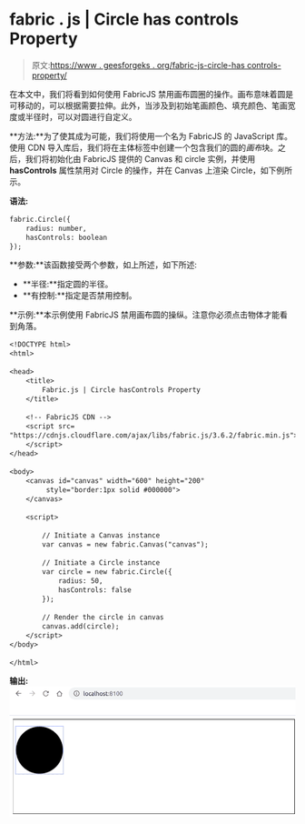 # fabric . js | Circle has controls Property

> 原文:[https://www . geesforgeks . org/fabric-js-circle-has controls-property/](https://www.geeksforgeeks.org/fabric-js-circle-hascontrols-property/)

在本文中，我们将看到如何使用 FabricJS 禁用画布圆圈的操作。画布意味着圆是可移动的，可以根据需要拉伸。此外，当涉及到初始笔画颜色、填充颜色、笔画宽度或半径时，可以对圆进行自定义。

**方法:**为了使其成为可能，我们将使用一个名为 FabricJS 的 JavaScript 库。使用 CDN 导入库后，我们将在主体标签中创建一个包含我们的圆的*画布*块。之后，我们将初始化由 FabricJS 提供的 Canvas 和 circle 实例，并使用 **hasControls** 属性禁用对 Circle 的操作，并在 Canvas 上渲染 Circle，如下例所示。

**语法:**

```
fabric.Circle({
    radius: number,
    hasControls: boolean
}); 
```

**参数:**该函数接受两个参数，如上所述，如下所述:

*   **半径:**指定圆的半径。
*   **有控制:**指定是否禁用控制。

**示例:**本示例使用 FabricJS 禁用画布圆的操纵。注意你必须点击物体才能看到角落。

```
<!DOCTYPE html>
<html>

<head>
    <title>
        Fabric.js | Circle hasControls Property
    </title>

    <!-- FabricJS CDN -->
    <script src=
"https://cdnjs.cloudflare.com/ajax/libs/fabric.js/3.6.2/fabric.min.js">
    </script>
</head>

<body>
    <canvas id="canvas" width="600" height="200"
         style="border:1px solid #000000">
    </canvas>

    <script>

        // Initiate a Canvas instance
        var canvas = new fabric.Canvas("canvas");

        // Initiate a Circle instance
        var circle = new fabric.Circle({
            radius: 50,
            hasControls: false
        });

        // Render the circle in canvas
        canvas.add(circle);
    </script>
</body>

</html>
```

**输出:**
![](img/28377dace27c16c9d6cbdc8d1d1ec363.png)